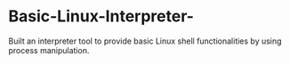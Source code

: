 # Basic-Linux-Interpreter-
Built an interpreter tool to provide basic Linux shell functionalities by using process manipulation. 
